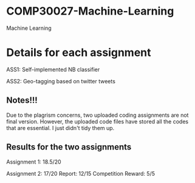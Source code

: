 # COMP30027-Machine-Learning
Machine Learning

# Details for each assignment

ASS1:
Self-implemented NB classifier


ASS2:
Geo-tagging based on twitter tweets


## Notes!!!
Due to the plagrism concerns, two uploaded coding assignments are not final version. 
However, the uploaded code files have stored all the codes that are essential. I just didn't tidy them up.

## Results for the two assignments
Assignment 1: 18.5/20

Assignment 2: 17/20
Report: 12/15 
Competition Reward: 5/5
